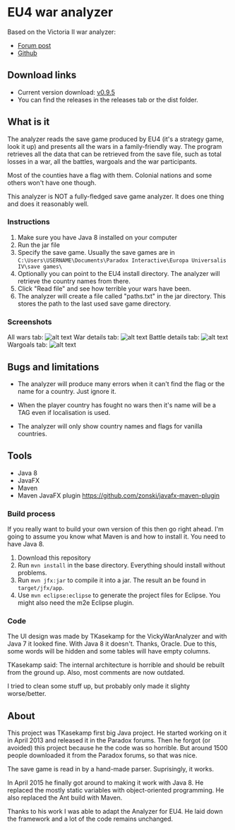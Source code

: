 # EU4 war analyzer

Based on the Victoria II war analyzer: 
* [Forum post](https://forum.paradoxplaza.com/forum/index.php?threads/tool-victoria-ii-save-game-war-analyzer.689055/)
* [Github](https://github.com/TKasekamp/VickyWarAnalyzer/)
## Download links

* Current version download: [v0.9.5](https://github.com/CSCMe/EuropaWarAnalyzer/releases/tag/v0.9.5)
* You can find the releases in the releases tab or the dist folder. 

## What is it
The analyzer reads the save game produced by EU4 (it's a strategy game, look it up) and presents all the wars in a family-friendly way. The program retrieves all the data that can be retrieved from the save file, such as total losses in a war, all the battles, wargoals and the war participants.

Most of the counties have a flag with them. Colonial nations and some others won't have one though.

This analyzer is NOT a fully-fledged save game analyzer. It does one thing and does it reasonably well.

### Instructions
1. Make sure you have Java 8 installed on your computer
2. Run the jar file
3. Specify the save game. Usually the save games are in `C:\Users\USERNAME\Documents\Paradox Interactive\Europa Universalis IV\save games\`
4. Optionally you can point to the EU4 install directory. The analyzer will retrieve the country names from there. 
5. Click "Read file" and see how terrible your wars have been. 
6. The analyzer will create a file called "paths.txt" in the jar directory. This stores the path to the last used save game directory.

### Screenshots
All wars tab:
![alt text](https://i.imgur.com/XOyukyh.png "All wars tab")
War details tab:
![alt text](https://i.imgur.com/7LE4of0.png "War details tab")
Battle details tab:
![alt text](https://i.imgur.com/BIivRek.png "Battle details tab")
Wargoals tab:
![alt text](https://i.imgur.com/gMXv9wJ.png "Wargoals tab")


## Bugs and limitations
* The analyzer will produce many errors when it can't find the flag or the name for a country. Just ignore it.

* When the player country has fought no wars then it's name will be a TAG even if localisation is used.

* The analyzer will only show country names and flags for vanilla countries.

## Tools
* Java 8
* JavaFX
* Maven 
* Maven JavaFX plugin https://github.com/zonski/javafx-maven-plugin

### Build process
If you really want to build your own version of this then go right ahead. I'm going to assume you know what Maven is and how to install it. You need to have Java 8.

1. Download this repository
2. Run `mvn install` in the base directory. Everything should install without problems.
3. Run `mvn jfx:jar` to compile it into a jar. The result an be found in `target/jfx/app`.
4. Use `mvn eclipse:eclipse` to generate the project files for Eclipse. You might also need the m2e Eclipse plugin.

### Code 
The UI design was made by TKasekamp for the VickyWarAnalyzer and with Java 7 it looked fine. With Java 8 it doesn't. Thanks, Oracle. 
Due to this, some words will be hidden and some tables will have empty columns.

TKasekamp said: The internal architecture is horrible and should be rebuilt from the ground up. Also, most comments are now outdated.

I tried to clean some stuff up, but probably only made it slighty worse/better.

## About
This project was TKasekamp first big Java project. He started working on it in April 2013 and released it in the Paradox forums. Then he forgot (or avoided) this project because he the code was so horrible. But around 1500 people downloaded it from the Paradox forums, so that was nice. 

The save game is read in by a hand-made parser. Suprisingly, it works. 

In April 2015 he finally got around to making it work with Java 8. He replaced the mostly static variables with object-oriented programming. He also replaced the Ant build with Maven.

Thanks to his work I was able to adapt the Analyzer for EU4.
He laid down the framework and a lot of the code remains unchanged.
